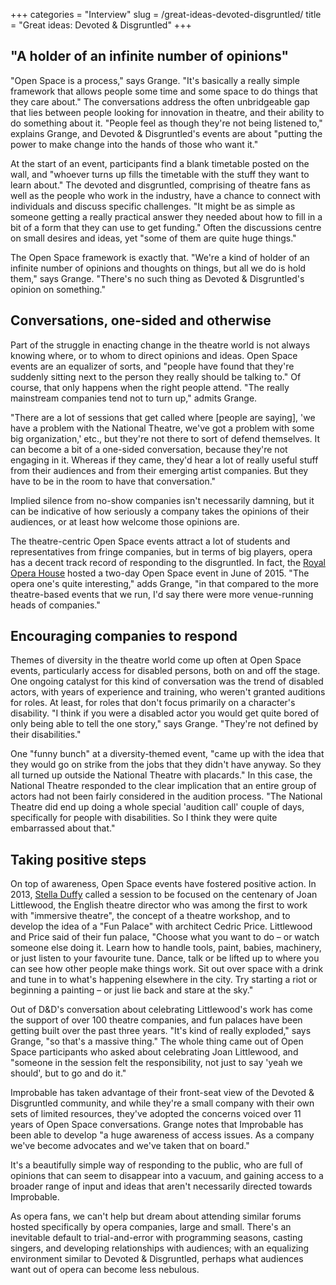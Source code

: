 +++
categories = "Interview"
slug = /great-ideas-devoted-disgruntled/
title = "Great ideas: Devoted &amp; Disgruntled"
+++

## "A holder of an infinite number of opinions"

"Open Space is a process," says Grange. "It's basically a really simple framework that allows people some time and some space to do things that they care about." The conversations address the often unbridgeable gap that lies between people looking for innovation in theatre, and their ability to do something about it. "People feel as though they're not being listened to," explains Grange, and Devoted & Disgruntled's events are about "putting the power to make change into the hands of those who want it."

At the start of an event, participants find a blank timetable posted on the wall, and "whoever turns up fills the timetable with the stuff they want to learn about." The devoted and disgruntled, comprising of theatre fans as well as the people who work in the industry, have a chance to connect with individuals and discuss specific challenges. "It might be as simple as someone getting a really practical answer they needed about how to fill in a bit of a form that they can use to get funding." Often the discussions centre on small desires and ideas, yet "some of them are quite huge things." 

The Open Space framework is exactly that. "We're a kind of holder of an infinite number of opinions and thoughts on things, but all we do is hold them," says Grange. "There's no such thing as Devoted & Disgruntled's opinion on something."

## Conversations, one-sided and otherwise

Part of the struggle in enacting change in the theatre world is not always knowing where, or to whom to direct opinions and ideas. Open Space events are an equalizer of sorts, and "people have found that they're suddenly sitting next to the person they really should be talking to." Of course, that only happens when the right people attend. "The really mainstream companies tend not to turn up," admits Grange. 

"There are a lot of sessions that get called where [people are saying], 'we have a problem with the National Theatre, we've got a problem with some big organization,' etc., but they're not there to sort of defend themselves. It can become a bit of a one-sided conversation, because they're not engaging in it. Whereas if they came, they'd hear a lot of really useful stuff from their audiences and from their emerging artist companies. But they have to be in the room to have that conversation."

Implied silence from no-show companies isn't necessarily damning, but it can be indicative of how seriously a company takes the opinions of their audiences, or at least how welcome those opinions are. 

The theatre-centric Open Space events attract a lot of students and representatives from fringe companies, but in terms of big players, opera has a decent track record of responding to the disgruntled. In fact, the [Royal Opera House](http://www.roh.org.uk/functions/devoted-and-disgruntled) hosted a two-day Open Space event in June of 2015. "The opera one's quite interesting," adds Grange, "in that compared to the more theatre-based events that we run, I'd say there were more venue-running heads of companies."

## Encouraging companies to respond

Themes of diversity in the theatre world come up often at Open Space events, particularly access for disabled persons, both on and off the stage. One ongoing catalyst for this kind of conversation was the trend of disabled actors, with years of experience and training, who weren't granted auditions for roles. At least, for roles that don't focus primarily on a character's disability. "I think if you were a disabled actor you would get quite bored of only being able to tell the one story," says Grange. "They're not defined by their disabilities."

One "funny bunch" at a diversity-themed event, "came up with the idea that they would go on strike from the jobs that they didn't have anyway. So they all turned up outside the National Theatre with placards." In this case, the National Theatre responded to the clear implication that an entire group of actors had not been fairly considered in the audition process. "The National Theatre did end up doing a whole special 'audition call' couple of days, specifically for people with disabilities. So I think they were quite embarrassed about that."


## Taking positive steps

On top of awareness, Open Space events have fostered positive action. In 2013, [Stella Duffy](http://funpalaces.co.uk/fun-palaces-at-shift-happens/) called a session to be focused on the centenary of Joan Littlewood, the English theatre director who was among the first to work with "immersive theatre", the concept of a theatre workshop, and to develop the idea of a "Fun Palace" with architect Cedric Price. Littlewood and Price said of their fun palace, "Choose what you want to do – or watch someone else doing it. Learn how to handle tools, paint, babies, machinery, or just listen to your favourite tune. Dance, talk or be lifted up to where you can see how other people make things work. Sit out over space with a drink and tune in to what's happening elsewhere in the city. Try starting a riot or beginning a painting – or just lie back and stare at the sky."

Out of D&D's conversation about celebrating Littlewood's work has come the support of over 100 theatre companies, and fun palaces have been getting built over the past three years. "It's kind of really exploded," says Grange, "so that's a massive thing." The whole thing came out of Open Space participants who asked about celebrating Joan Littlewood, and "someone in the session felt the responsibility, not just to say 'yeah we should', but to go and do it."

Improbable has taken advantage of their front-seat view of the Devoted & Disgruntled community, and while they're a small company with their own sets of limited resources, they've adopted the concerns voiced over 11 years of Open Space conversations. Grange notes that Improbable has been able to develop "a huge awareness of access issues. As a company we've become advocates and we've taken that on board."

It's a beautifully simple way of responding to the public, who are full of opinions that can seem to disappear into a vacuum, and gaining access to a broader range of input and ideas that aren't necessarily directed towards Improbable.

As opera fans, we can't help but dream about attending similar forums hosted specifically by opera companies, large and small. There's an inevitable default to trial-and-error with programming seasons, casting singers, and developing relationships with audiences; with an equalizing environment similar to Devoted & Disgruntled, perhaps what audiences want out of opera can become less nebulous.

